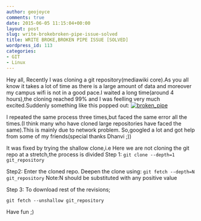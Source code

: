 ```yaml
---
author: geojoyce
comments: true
date: 2015-06-05 11:15:04+00:00
layout: post
slug: write-brokebroken-pipe-issue-solved
title: WRITE BROKE,BROKEN PIPE ISSUE [SOLVED]
wordpress_id: 113
categories:
- GIT
- Linux
---
```


Hey all,
Recently I was cloning a git repository(mediawiki core).As you all know it takes a lot of time as there is a large amount of data and moreover my campus wifi is not in a good pace.I waited a long time(around 4 hours),the cloning reached 99% and I was feelling very much excited.Suddenly something like this popped out:
[![broken_pipe](https://geojoyce.files.wordpress.com/2015/06/broken_pipe.png?w=300&h=37)](https://geojoyce.files.wordpress.com/2015/06/broken_pipe.png)

I repeated the same process three times,but faced the same error all the times.(I think many who have cloned large repositories have faced the same).This is mainly due to network problem.
So,googled a lot and got help from some of my friends(special thanks Dhanvi ;))

It was fixed by trying the shallow clone,i.e
Here we are not cloning the git repo at a stretch,the process is divided
Step 1:
`git clone --depth=1 git_repository`

Step2:
Enter the cloned repo.
Deepen the clone using:
`git fetch --depth=N git_repository`
Note:N should be substituted with any positive value

Step 3:
To download rest of the revisions;

`git fetch --unshallow git_repository`

Have fun ;)
